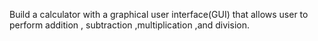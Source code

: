 Build  a calculator with a graphical user interface(GUI) that allows user to perform addition , subtraction ,multiplication ,and division.
